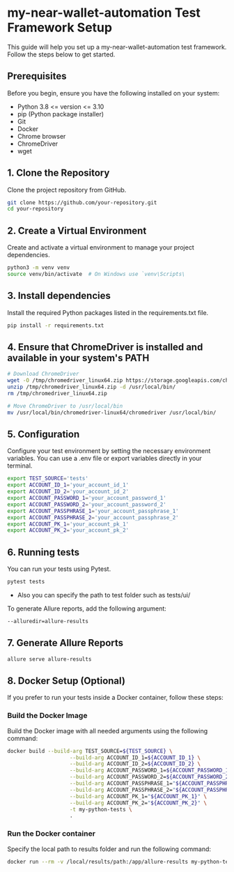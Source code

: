 # my-near-wallet-automation Test Framework Setup

This guide will help you set up a my-near-wallet-automation test framework. Follow the steps below to get started.

## Prerequisites

Before you begin, ensure you have the following installed on your system:

- Python 3.8 <= version <= 3.10
- pip (Python package installer)
- Git
- Docker
- Chrome browser
- ChromeDriver
- wget

## 1. Clone the Repository

Clone the project repository from GitHub.

```bash
git clone https://github.com/your-repository.git
cd your-repository
````

## 2. Create a Virtual Environment
Create and activate a virtual environment to manage your project dependencies.
```bash
python3 -m venv venv
source venv/bin/activate  # On Windows use `venv\Scripts\
```

## 3. Install dependencies
Install the required Python packages listed in the requirements.txt file.
```bash
pip install -r requirements.txt
```

## 4. Ensure that ChromeDriver is installed and available in your system's PATH

```bash
# Download ChromeDriver
wget -O /tmp/chromedriver_linux64.zip https://storage.googleapis.com/chrome-for-testing-public/125.0.6422.141/linux64/chromedriver-linux64.zip
unzip /tmp/chromedriver_linux64.zip -d /usr/local/bin/
rm /tmp/chromedriver_linux64.zip

# Move ChromeDriver to /usr/local/bin
mv /usr/local/bin/chromedriver-linux64/chromedriver /usr/local/bin/
```

## 5. Configuration
Configure your test environment by setting the necessary environment variables. You can use a .env file or export variables directly in your terminal.

```bash
export TEST_SOURCE='tests'
export ACCOUNT_ID_1='your_account_id_1'
export ACCOUNT_ID_2='your_account_id_2'
export ACCOUNT_PASSWORD_1='your_account_password_1'
export ACCOUNT_PASSWORD_2='your_account_password_2'
export ACCOUNT_PASSPHRASE_1='your_account_passphrase_1'
export ACCOUNT_PASSPHRASE_2='your_account_passphrase_2'
export ACCOUNT_PK_1='your_account_pk_1'
export ACCOUNT_PK_2='your_account_pk_2'
```
## 6. Running tests
You can run your tests using Pytest. 
```bash
pytest tests
```
 - Also you can specify the path to test folder such as tests/ui/

To generate Allure reports, add the following argument:
```bash
--alluredir=allure-results
```

## 7. Generate Allure Reports
```bash
allure serve allure-results
```

## 8. Docker Setup (Optional)
If you prefer to run your tests inside a Docker container, follow these steps:
### Build the Docker Image
Build the Docker image with all needed arguments using the following command:
```bash
docker build --build-arg TEST_SOURCE=${TEST_SOURCE} \
                    --build-arg ACCOUNT_ID_1=${ACCOUNT_ID_1} \
                    --build-arg ACCOUNT_ID_2=${ACCOUNT_ID_2} \
                    --build-arg ACCOUNT_PASSWORD_1=${ACCOUNT_PASSWORD_1} \
                    --build-arg ACCOUNT_PASSWORD_2=${ACCOUNT_PASSWORD_2} \
                    --build-arg ACCOUNT_PASSPHRASE_1="${ACCOUNT_PASSPHRASE_1}" \
                    --build-arg ACCOUNT_PASSPHRASE_2="${ACCOUNT_PASSPHRASE_2}" \
                    --build-arg ACCOUNT_PK_1="${ACCOUNT_PK_1}" \
                    --build-arg ACCOUNT_PK_2="${ACCOUNT_PK_2}" \
                    -t my-python-tests \
                    .
```

### Run the Docker container
Specify the local path to results folder and run the following command: 
```bash
docker run --rm -v /local/results/path:/app/allure-results my-python-tests
```